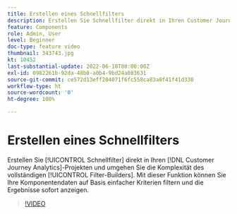 ```yaml
---
title: Erstellen eines Schnellfilters
description: Erstellen Sie Schnellfilter direkt in Ihren Customer Journey Analytics-Projekten und umgehen Sie die Komplexität des vollständigen Filter-Builders. Mit dieser Funktion können Sie Ihre Komponentendaten auf Basis einfacher Kriterien filtern und die Ergebnisse sofort anzeigen.
feature: Components
role: Admin, User
level: Beginner
doc-type: feature video
thumbnail: 343743.jpg
kt: 10452
last-substantial-update: 2022-06-10T00:00:00Z
exl-id: 0982261b-92da-48b0-a0b4-9bd24a083631
source-git-commit: ce572d13eff204071f6fc558ca83a0f41f41d330
workflow-type: ht
source-wordcount: '0'
ht-degree: 100%

---
```


# Erstellen eines Schnellfilters

Erstellen Sie [!UICONTROL Schnellfilter] direkt in Ihren [!DNL Customer Journey Analytics]-Projekten und umgehen Sie die Komplexität des vollständigen [!UICONTROL Filter-Builders]. Mit dieser Funktion können Sie Ihre Komponentendaten auf Basis einfacher Kriterien filtern und die Ergebnisse sofort anzeigen.

>[!VIDEO](https://video.tv.adobe.com/v/343743/?quality=12&learn=on)
